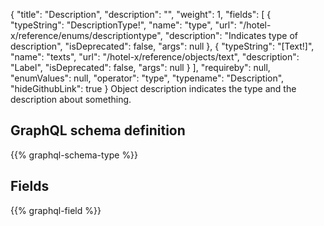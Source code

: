 {
  "title": "Description",
  "description": "",
  "weight": 1,
  "fields": [
    {
      "typeString": "DescriptionType!",
      "name": "type",
      "url": "/hotel-x/reference/enums/descriptiontype",
      "description": "Indicates type of description",
      "isDeprecated": false,
      "args": null
    },
    {
      "typeString": "[Text!]",
      "name": "texts",
      "url": "/hotel-x/reference/objects/text",
      "description": "Label",
      "isDeprecated": false,
      "args": null
    }
  ],
  "requireby": null,
  "enumValues": null,
  "operator": "type",
  "typename": "Description",
  "hideGithubLink": true
}
Object description indicates the type and the description about something.
## GraphQL schema definition

{{% graphql-schema-type %}}

## Fields

{{% graphql-field %}}

